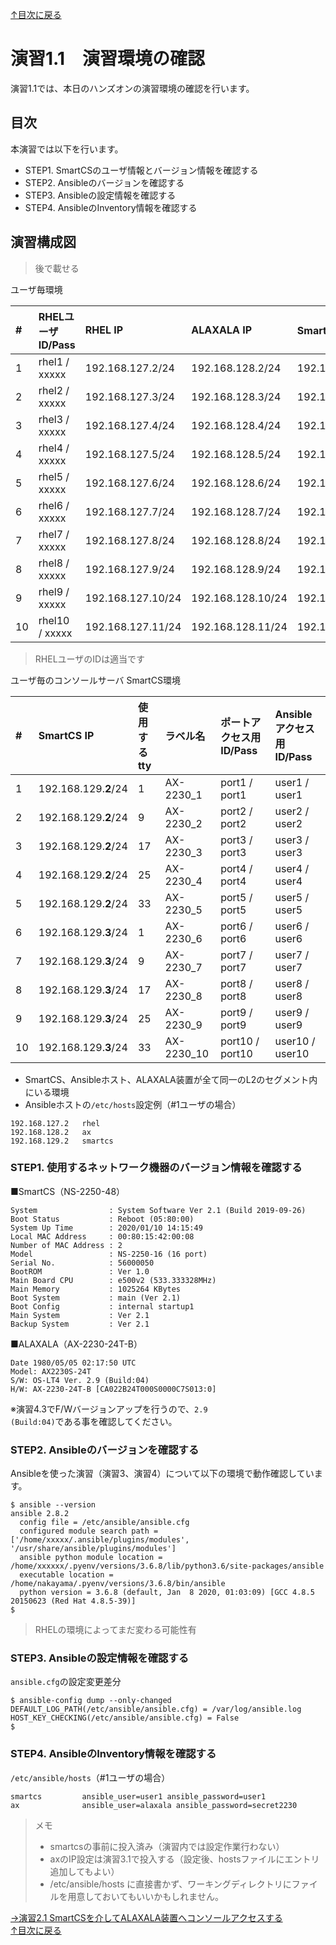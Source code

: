 [↑目次に戻る](/README.md)
<br>
# 演習1.1　演習環境の確認
演習1.1では、本日のハンズオンの演習環境の確認を行います。
<br>

## 目次
本演習では以下を行います。
- STEP1. SmartCSのユーザ情報とバージョン情報を確認する
- STEP2. Ansibleのバージョンを確認する
- STEP3. Ansibleの設定情報を確認する
- STEP4. AnsibleのInventory情報を確認する

## 演習構成図

> 後で載せる

ユーザ毎環境

|# | RHELユーザID/Pass | RHEL IP |  ALAXALA IP | SmartCS IP(注意) | 
|:---|:---|:---|:---|:---|
|1  |rhel1 / xxxxx |192.168.127.2/24 |192.168.128.2/24 |192.168.129.**2**/24 |
|2  |rhel2 / xxxxx |192.168.127.3/24 |192.168.128.3/24 |192.168.129.**2**/24 |
|3  |rhel3 / xxxxx |192.168.127.4/24 |192.168.128.4/24 |192.168.129.**2**/24 |
|4  |rhel4 / xxxxx |192.168.127.5/24 |192.168.128.5/24 |192.168.129.**2**/24 |
|5  |rhel5 / xxxxx |192.168.127.6/24 |192.168.128.6/24 |192.168.129.**2**/24 |
|6  |rhel6 / xxxxx |192.168.127.7/24 |192.168.128.7/24 |192.168.129.**3**/24 |
|7  |rhel7 / xxxxx |192.168.127.8/24 |192.168.128.8/24 |192.168.129.**3**/24 |
|8  |rhel8 / xxxxx |192.168.127.9/24 |192.168.128.9/24 |192.168.129.**3**/24 |
|9  |rhel9 / xxxxx |192.168.127.10/24 |192.168.128.10/24 |192.168.129.**3**/24 |
|10 |rhel10 / xxxxx |192.168.127.11/24 |192.168.128.11/24 |192.168.129.**3**/24 |

> RHELユーザのIDは適当です

ユーザ毎のコンソールサーバ SmartCS環境

|# | SmartCS IP |使用するtty |ラベル名 | ポートアクセス用ID/Pass | Ansibleアクセス用ID/Pass | 
|:---|:---|:---|:---|:---|:---|
|1  |192.168.129.**2**/24 |1  |AX-2230_1 |port1  / port1 |user1  / user1 |
|2  |192.168.129.**2**/24 |9  |AX-2230_2 |port2  / port2 |user2  / user2 |
|3  |192.168.129.**2**/24 |17 |AX-2230_3 |port3  / port3 |user3  / user3 |
|4  |192.168.129.**2**/24 |25 |AX-2230_4 |port4  / port4 |user4  / user4 |
|5  |192.168.129.**2**/24 |33 |AX-2230_5 |port5  / port5 |user5  / user5 |
|6  |192.168.129.**3**/24 |1  |AX-2230_6 |port6  / port6 |user6  / user6 |
|7  |192.168.129.**3**/24 |9  |AX-2230_7 |port7  / port7 |user7  / user7 |
|8  |192.168.129.**3**/24 |17 |AX-2230_8 |port8  / port8 |user8  / user8 |
|9  |192.168.129.**3**/24 |25 |AX-2230_9 |port9  / port9 |user9  / user9 |
|10 |192.168.129.**3**/24 |33 |AX-2230_10 |port10 / port10 |user10 / user10 |


- SmartCS、Ansibleホスト、ALAXALA装置が全て同一のL2のセグメント内にいる環境
- Ansibleホストの<code>/etc/hosts</code>設定例（#1ユーザの場合）
```
192.168.127.2   rhel
192.168.128.2   ax
192.168.129.2   smartcs
```


### STEP1. 使用するネットワーク機器のバージョン情報を確認する

■SmartCS（NS-2250-48）
```
System                : System Software Ver 2.1 (Build 2019-09-26)
Boot Status           : Reboot (05:80:00)
System Up Time        : 2020/01/10 14:15:49
Local MAC Address     : 00:80:15:42:00:08
Number of MAC Address : 2
Model                 : NS-2250-16 (16 port)
Serial No.            : 56000050
BootROM               : Ver 1.0
Main Board CPU        : e500v2 (533.333328MHz)
Main Memory           : 1025264 KBytes
Boot System           : main (Ver 2.1)
Boot Config           : internal startup1
Main System           : Ver 2.1
Backup System         : Ver 2.1
```

■ALAXALA（AX-2230-24T-B）
```
Date 1980/05/05 02:17:50 UTC
Model: AX2230S-24T
S/W: OS-LT4 Ver. 2.9 (Build:04)
H/W: AX-2230-24T-B [CA022B24T000S0000C7S013:0]
```
※演習4.3でF/Wバージョンアップを行うので、<code>2.9 (Build:04)</code>である事を確認してください。


### STEP2. Ansibleのバージョンを確認する

Ansibleを使った演習（演習3、演習4）について以下の環境で動作確認しています。
```
$ ansible --version
ansible 2.8.2
  config file = /etc/ansible/ansible.cfg
  configured module search path = ['/home/xxxxx/.ansible/plugins/modules', '/usr/share/ansible/plugins/modules']
  ansible python module location = /home/xxxxxx/.pyenv/versions/3.6.8/lib/python3.6/site-packages/ansible
  executable location = /home/nakayama/.pyenv/versions/3.6.8/bin/ansible
  python version = 3.6.8 (default, Jan  8 2020, 01:03:09) [GCC 4.8.5 20150623 (Red Hat 4.8.5-39)]
$ 
```

> RHELの環境によってまだ変わる可能性有

### STEP3. Ansibleの設定情報を確認する

<code>ansible.cfg</code>の設定変更差分
```
$ ansible-config dump --only-changed
DEFAULT_LOG_PATH(/etc/ansible/ansible.cfg) = /var/log/ansible.log
HOST_KEY_CHECKING(/etc/ansible/ansible.cfg) = False
$ 
```

### STEP4. AnsibleのInventory情報を確認する

<code>/etc/ansible/hosts</code>（#1ユーザの場合）
```
smartcs         ansible_user=user1 ansible_password=user1
ax              ansible_user=alaxala ansible_password=secret2230
```

> メモ
> - smartcsの事前に投入済み（演習内では設定作業行わない）  
> - axのIP設定は演習3.1で投入する（設定後、hostsファイルにエントリ追加してもよい）  
> - /etc/ansible/hosts に直接書かず、ワーキングディレクトリにファイルを用意しておいてもいいかもしれません。  



[→演習2.1 SmartCSを介してALAXALA装置へコンソールアクセスする](/2.1-serial_connection_to_alaxala_via_smartcs.md)  
[↑目次に戻る](/README.md)
